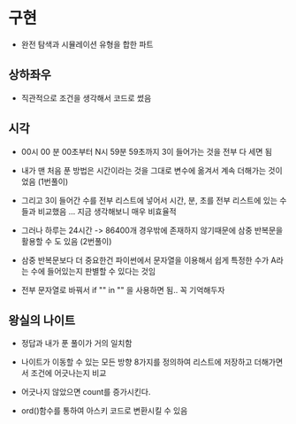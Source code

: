 # 구현

- 완전 탐색과 시뮬레이션 유형을 합한 파트

## 상하좌우

- 직관적으로 조건을 생각해서 코드로 썼음


## 시각

- 00시 00 분 00초부터 N시 59분 59초까지 3이 들어가는 것을 전부 다 세면 됨

- 내가 맨 처음 푼 방법은 시간이라는 것을 그대로 변수에 옮겨서 계속 더해가는 것이었음 (1번풀이)

- 그리고 3이 들어간 수를 전부 리스트에 넣어서 시간, 분, 초를 전부 리스트에 있는 수들과 비교했음 ... 지금 생각해보니 매우 비효율적

- 그러나 하루는 24시간 -> 86400개 경우밖에 존재하지 않기때문에 삼중 반복문을 활용할 수 도 있음 (2번풀이)

- 삼중 반복문보다 더 중요한건 파이썬에서 문자열을 이용해서 쉽게 특정한 수가 A라는 수에 들어있는지 판별할 수 있다는 것임

- 전부 문자열로 바꿔서 if "" in "" 을 사용하면 됨.. 꼭 기억해두자

## 왕실의 나이트

- 정답과 내가 푼 풀이가 거의 일치함

- 나이트가 이동할 수 있는 모든 방향 8가지를 정의하여 리스트에 저장하고 더해가면서 조건에 어긋나는지 비교

- 어긋나지 않았으면 count를 증가시킨다.

- ord()함수를 통하여 아스키 코드로 변환시킬 수 있음
